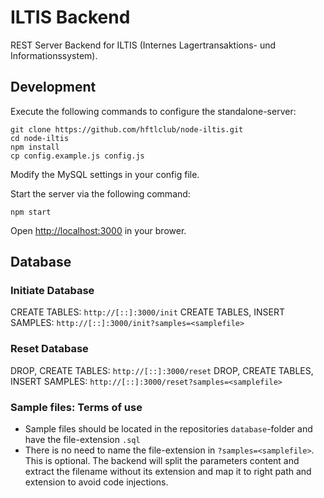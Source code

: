 # ILTIS Backend

REST Server Backend for ILTIS (Internes Lagertransaktions- und Informationssystem). 

## Development

Execute the following commands to configure the standalone-server:

```
git clone https://github.com/hftlclub/node-iltis.git
cd node-iltis
npm install
cp config.example.js config.js
```

Modify the MySQL settings in your config file.

Start the server via the following command:

```
npm start
```
Open [http://localhost:3000](http://localhost:3000) in your brower.

## Database
### Initiate Database
CREATE TABLES: `http://[::]:3000/init`
CREATE TABLES, INSERT SAMPLES: `http://[::]:3000/init?samples=<samplefile>`

### Reset Database
DROP, CREATE TABLES: `http://[::]:3000/reset`
DROP, CREATE TABLES, INSERT SAMPLES: `http://[::]:3000/reset?samples=<samplefile>`

### Sample files: Terms of use
* Sample files should be located in the repositories `database`-folder and have the file-extension `.sql`
* There is no need to name the file-extension in `?samples=<samplefile>`. This is optional. The backend will split the parameters content and extract the filename without its extension and map it to right path and extension to avoid code injections.